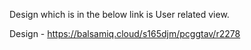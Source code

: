 Design which is in the below link is User related view.

Design - https://balsamiq.cloud/s165djm/pcggtav/r2278